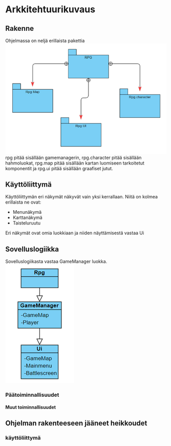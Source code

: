 # Arkkitehtuurikuvaus

## Rakenne
Ohjelmassa on neljä erillaista pakettia
![Pakkausrakenne](./Kuvat/Package.png)
rpg pitää sisällään gamemanagerin, rpg.character pitää sisällään hahmoluokat, rpg.map pitää sisällään kartan luomiseen tarkoitetut komponentit ja rpg.ui pitää sisällään graafiset jutut.
## Käyttöliittymä
Käyttöliittymän eri näkymät näkyvät vain yksi kerrallaan.
Niitä on kolmea erillaista ne ovat:
- Menunäkymä
- Karttanäkymä
- Taisteluruutu

Eri näkymät ovat omia luokkiaan ja niiden näyttämisestä vastaa Ui
## Sovelluslogiikka
Sovelluslogiikasta vastaa GameManager luokka.
![Gamemanager](./Kuvat/Basic.png)
### Päätoiminnallisuudet

#### Muut toiminnallisuudet

## Ohjelman rakenteeseen jääneet heikkoudet

### käyttöliittymä
